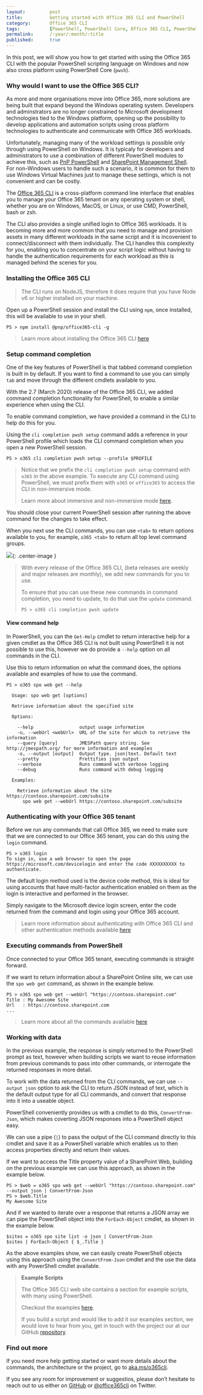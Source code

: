 ```yaml
---
layout:         post
title:          Getting started with Office 365 CLI and PowerShell
category:       Office 365 CLI
tags:           [PowerShell, PowerShell Core, Office 365 CLI, PowerShell Core, pwsh]
permalink:      /:year/:month/:title
published:      true
---
```


In this post, we will show you how to get started with using the Office 365 CLI with the popular PowerShell scripting language on Windows and now also cross platform using PowerShell Core (`pwsh`).

### Why would I want to use the Office 365 CLI?

As more and more organisations move into Office 365, more solutions are being built that expand beyond the Windows operating system. Developers and adminstrators are no longer constrained to Microsoft development technologies tied to the Windows platform, opening up the possibility to develop applications and automation scripts using cross platform technologies to authenticate and communicate with Office 365 workloads.

Unfortunately, managing many of the workload settings is possible only through using PowerShell on Windows. It is typicaly for developers and administrators to use a combination of different PowerShell modules to achieve this, such as [PnP PowerShell](https://docs.microsoft.com/en-us/powershell/sharepoint/sharepoint-pnp/sharepoint-pnp-cmdlets?view=sharepoint-ps) and [SharePoint Management Shell](https://docs.microsoft.com/en-us/powershell/sharepoint/sharepoint-online/introduction-sharepoint-online-management-shell?view=sharepoint-ps). For non-Windows users to handle such a scenario, it is common for them to use Windows Virtual Machines just to manage these settings, which is not convenient and can be costly.

The [Office 365 CLI](https://github.com/pnp/office365-cli) is a cross-platform command line interface that enables you to manage your Office 365 tenant on any operating system or shell, whether you are on Windows, MacOS, or Linux, or use CMD, PowerShell, bash or zsh. 

The CLI also provides a single unified login to Office 365 workloads. It is becoming more and more common that you need to manage and provision assets in many different workloads in the same script and it is incovenient to connect/disconnect with them individually. The CLI handles this complexity for you, enabling you to concentrate on your script logic without having to handle the authentication requirements for each workload as this is managed behind the scenes for you.

### Installing the Office 365 CLI

> The CLI runs on NodeJS, therefore it does require that you have Node v6 or higher installed on your machine. 

Open up a PowerShell session and install the CLI using `npm`, once installed, this will be available to use in your shell.

```
PS > npm install @pnp/office365-cli -g
```

> Learn more about installing the Office 365 CLI [here](https://pnp.github.io/office365-cli/user-guide/installing-cli/)

### Setup command completion

One of the key features of PowerShell is that tabbed command completion is built in by default. If you want to find a command to use you can simply `tab` and move through the different cmdlets available to you.

With the 2.7 (March 2020) release of the Office 365 CLI, we added command completion functionality for PowerShell, to enable a similar experience when using the CLI.

To enable command completion, we have provided a command in the CLI to help do this for you.

Using the `cli completion pwsh setup` command adds a reference in your PowerShell profile which loads the CLI command completion when you open a new PowerShell session.

```
PS > o365 cli completion pwsh setup --profile $PROFILE
```

> Notice that we prefix the `cli completion pwsh setup` command with `o365` in the above example. To execute any CLI command using PowerShell, we must prefix them with `o365` or `office365` to access the CLI in non-immersive mode.
>
> Learn more about immersive and non-immersive mode [here](https://pnp.github.io/office365-cli/user-guide/using-cli/#start-the-cli).

You should close your current PowerShell session after running the above command for the changes to take effect.

When you next use the CLI commands, you can use `<tab>` to return options available to you, for example, `o365 <tab>` to return all top level command groups.

![](/public/img/o365cli/pwsh_command_completion.png){: .center-image }

> With every release of the Office 365 CLI, (beta releases are weekly and major releases are monthly), we add new commands for you to use.
>
>  To ensure that you can use these new commands in command completion, you need to update, to do that use the `update` command.
>
> ```
> PS > o365 cli completion pwsh update
> ```

#### View command help

In PowerShell, you can the `Get-Help` cmdlet to return interactive help for a given cmdlet as the Office 365 CLI is not built using PowerShell it is not possible to use this, however we do provide a `--help` option on all commands in the CLI. 

Use this to return information on what the command does, the options available and examples of how to use the command.

```
PS > o365 spo web get --help

  Usage: spo web get [options]

  Retrieve information about the specified site

  Options:

    --help                 output usage information
    -u, --webUrl <webUrl>  URL of the site for which to retrieve the information
    --query [query]        JMESPath query string. See http://jmespath.org/ for more information and examples
    -o, --output [output]  Output type. json|text. Default text
    --pretty               Prettifies json output
    --verbose              Runs command with verbose logging
    --debug                Runs command with debug logging

  Examples:
  
    Retrieve information about the site https://contoso.sharepoint.com/subsite
      spo web get --webUrl https://contoso.sharepoint.com/subsite
```

### Authenticating with your Office 365 tenant

Before we run any commands that call Office 365, we need to make sure that we are connected to our Office 365 tenant, you can do this using the `login` command.

```
PS > o365 login
To sign in, use a web browser to open the page https://microsoft.com/devicelogin and enter the code XXXXXXXXXX to authenticate.
```

The default login method used is the device code method, this is ideal for using accounts that have multi-factor authentication enabled on them as the login is interactive and performed in the browser. 

Simply navigate to the Microsoft device login screen, enter the code returned from the command and login using your Office 365 account.

> Learn more information about authenticating with Office 365 CLI and other authentication methods available [here](https://pnp.github.io/office365-cli/user-guide/connecting-office-365/#log-in-to-office-365)

### Executing commands from PowerShell

Once connected to your Office 365 tenant, executing commands is straight forward. 

If we want to return information about a SharePoint Online site, we can use the `spo web get` command, as shown in the example below.

```
PS > o365 spo web get --webUrl "https://contoso.sharepoint.com"
Title : My Awesome Site
Url   : https://contoso.sharepoint.com
...
```

> Learn more about all the commands available [here](https://pnp.github.io/office365-cli/cmd/consent/)

### Working with data

In the previous example, the response is simply returned to the PowerShell prompt as text, however when building scripts we want to reuse information from previous commands to pass into other commands, or interrogate the returned responses in more detail.

To work with the data returned from the CLI commands, we can use `--output json` option to ask the CLI to return JSON instead of text, which is the default output type for all CLI commands, and  convert that response into it into a useable object.

PowerShell conveniently provides us with a cmdlet to do this, `ConvertFrom-Json`, which makes coverting JSON responses into a PowerShell object easy.

We can use a pipe (`|`) to pass the output of the CLI command directly to this cmdlet and save it as a PowerShell variable which enables us to then access properties directly and return their values.

If we want to access the Title property value of a SharePoint Web, building on the previous example we can use this approach, as shown in the example below.

```
PS > $web = o365 spo web get --webUrl "https://contoso.sharepoint.com" --output json | ConvertFrom-Json
PS > $web.Title
My Awesome Site
```

And if we wanted to iterate over a response that returns a JSON array we can pipe the PowerShell object into the `ForEach-Object` cmdlet, as shown in the example below.

```
$sites = o365 spo site list -o json | ConvertFrom-Json
$sites | ForEach-Object { $_.Title }
```

As the above examples show, we can easily create PowerShell objects using this approach using the `ConvertFrom-Json` cmdlet and the use the data with any PowerShell cmdlet available.

> **Example Scripts**
>
> The Office 365 CLI web site contains a section for example scripts, with many using PowerShell.
>
> Checkout the examples [here](https://pnp.github.io/office365-cli/examples/). 
> 
> If you build a script and would like to add it our examples section, we would love to hear from you, get in touch with the project our at our GitHub [repository](https://github.com/pnp/office365-cli).

### Find out more

If you need more help getting started or want more details about the commands, the architecture or the project, go to [aka.ms/o365cli](aka.ms/o365cli). 

If you see any room for improvement or suggestios, please don’t hesitate to reach out to us either on [GitHub](https://aka.ms/o365cli) or [@office365cli](https://twitter.com/office365cli) on Twitter.